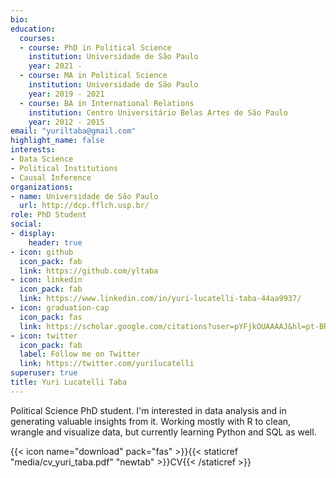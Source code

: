 ```yaml
---
bio:
education:
  courses:
  - course: PhD in Political Science
    institution: Universidade de São Paulo
    year: 2021 -
  - course: MA in Political Science
    institution: Universidade de São Paulo
    year: 2019 - 2021
  - course: BA in International Relations
    institution: Centro Universitário Belas Artes de São Paulo
    year: 2012 - 2015
email: "yuriltaba@gmail.com"
highlight_name: false
interests:
- Data Science
- Political Institutions
- Causal Inference
organizations:
- name: Universidade de São Paulo
  url: http://dcp.fflch.usp.br/
role: PhD Student
social:
- display:
    header: true
- icon: github
  icon_pack: fab
  link: https://github.com/yltaba
- icon: linkedin
  icon_pack: fab
  link: https://www.linkedin.com/in/yuri-lucatelli-taba-44aa9937/
- icon: graduation-cap
  icon_pack: fas
  link: https://scholar.google.com/citations?user=pYFjkOUAAAAJ&hl=pt-BR
- icon: twitter
  icon_pack: fab
  label: Follow me on Twitter
  link: https://twitter.com/yurilucatelli
superuser: true
title: Yuri Lucatelli Taba
---
```


Political Science PhD student. I'm interested in data analysis and in generating valuable insights from it. Working mostly with R to clean, wrangle and visualize data, but currently learning Python and SQL as well.

{{< icon name="download" pack="fas" >}}{{< staticref "media/cv_yuri_taba.pdf" "newtab" >}}CV{{< /staticref >}}
